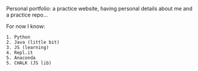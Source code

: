 Personal portfolio: a practice website, having personal details about me and a practice repo...

For now I know:

    1. Python
    2. Java (little bit)
    3. JS (learning)
    4. Repl.it
    5. Anaconda
    5. CHALK (JS lib)
